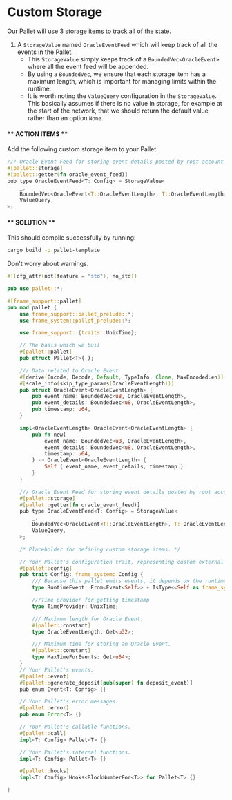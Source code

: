 # Custom Storage

Our Pallet will use 3 storage items to track all of the state.

1. A `StorageValue` named `OracleEventFeed` which will keep track of all the events in the Pallet.
	* This `StorageValue` simply keeps track of a `BoundedVec<OracleEvent>` where all the event feed will be appended. 
	* By using a `BoundedVec`, we ensure that each storage item has a maximum length, which is important for managing limits within the runtime.
	* It is worth noting the `ValueQuery` configuration in the `StorageValue`. This basically assumes if there is no value in storage, for example at the start of the network, that we should return the default value rather than an option `None`.


<!-- slide:break-40 -->

<!-- tabs:start -->

#### ** ACTION ITEMS **

Add the following custom storage item to your Pallet.

```rust
/// Oracle Event Feed for storing event details posted by root account
#[pallet::storage]
#[pallet::getter(fn oracle_event_feed)]
pub type OracleEventFeed<T: Config> = StorageValue<
	_,
	BoundedVec<OracleEvent<T::OracleEventLength>, T::OracleEventLength>,
	ValueQuery,
>;
```

#### ** SOLUTION **

This should compile successfully by running:

```bash
cargo build -p pallet-template
```

Don't worry about warnings.

```rust
#![cfg_attr(not(feature = "std"), no_std)]

pub use pallet::*;

#[frame_support::pallet]
pub mod pallet {
	use frame_support::pallet_prelude::*;
	use frame_system::pallet_prelude::*;

	use frame_support::{traits::UnixTime};

	// The basis which we buil
	#[pallet::pallet]
	pub struct Pallet<T>(_);

	/// Data related to Oracle Event
	#[derive(Encode, Decode, Default, TypeInfo, Clone, MaxEncodedLen)]
	#[scale_info(skip_type_params(OracleEventLength))]
	pub struct OracleEvent<OracleEventLength> {
		pub event_name: BoundedVec<u8, OracleEventLength>,
		pub event_details: BoundedVec<u8, OracleEventLength>,
		pub timestamp: u64,
	}

	impl<OracleEventLength> OracleEvent<OracleEventLength> {
		pub fn new(
			event_name: BoundedVec<u8, OracleEventLength>,
			event_details: BoundedVec<u8, OracleEventLength>,
			timestamp: u64,
		) -> OracleEvent<OracleEventLength> {
			Self { event_name, event_details, timestamp }
		}
	}

	/// Oracle Event Feed for storing event details posted by root account
	#[pallet::storage]
	#[pallet::getter(fn oracle_event_feed)]
	pub type OracleEventFeed<T: Config> = StorageValue<
		_,
		BoundedVec<OracleEvent<T::OracleEventLength>, T::OracleEventLength>,
		ValueQuery,
	>;

	/* Placeholder for defining custom storage items. */

	// Your Pallet's configuration trait, representing custom external types and interfaces.
	#[pallet::config]
	pub trait Config: frame_system::Config {
		/// Because this pallet emits events, it depends on the runtime's definition of an event.
		type RuntimeEvent: From<Event<Self>> + IsType<<Self as frame_system::Config>::RuntimeEvent>;

		///Time provider for getting timestamp
		type TimeProvider: UnixTime;

		/// Maximum length for Oracle Event.
		#[pallet::constant]
		type OracleEventLength: Get<u32>;

		/// Maximum time for storing an Oracle Event.
		#[pallet::constant]
		type MaxTimeForEvents: Get<u64>;
	}
	// Your Pallet's events.
	#[pallet::event]
	#[pallet::generate_deposit(pub(super) fn deposit_event)]
	pub enum Event<T: Config> {}

	// Your Pallet's error messages.
	#[pallet::error]
	pub enum Error<T> {}

	// Your Pallet's callable functions.
	#[pallet::call]
	impl<T: Config> Pallet<T> {}

	// Your Pallet's internal functions.
	impl<T: Config> Pallet<T> {}

	#[pallet::hooks]
	impl<T: Config> Hooks<BlockNumberFor<T>> for Pallet<T> {}

}
```

<!-- tabs:end -->
